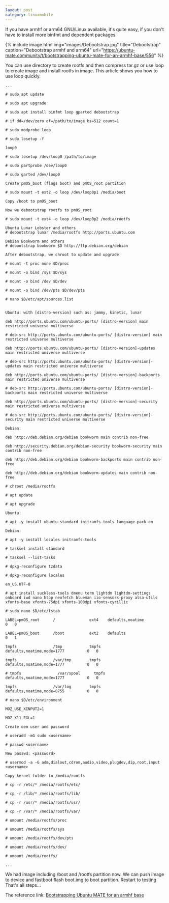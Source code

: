 ```yaml
---
layout: post
category: linuxmobile
---
```


If you have armhf or arm64 GNU/Linux available, it's quite easy, if you don't have to install more binfmt and dependent packages.

{% include image.html
            img="images/Debootstrap.jpg"
            title="Debootstrap"
            caption="Debootstrap armhf and arm64" 
            url="https://ubuntu-mate.community/t/bootstrapping-ubuntu-mate-for-an-armhf-base/556" %}

You can use directory to create rootfs and then compress tar.gz or use loop to create image and install rootfs in image. This article shows you how to use loop quickly.

```
...

# sudo apt update

# sudo apt upgrade

# sudo apt install binfmt loop gparted debootstrap

# if dd=/dev/zero of=/path/to/image bs=512 count=1

# sudo modprobe loop

# sudo losetup -f

loop0

# sudo losetup /dev/loop0 /path/to/image

# sudo partprobe /dev/loop0

# sudo garted /dev/loop0

Create pmOS_boot (flags boot) and pmOS_root partition

# sudo mount -t ext2 -o loop /dev/loop0p1 /media/boot

Copy /boot to pmOS_boot

Now we debootstrap rootfs to pmOS_root

# sudo mount -t ext4 -o loop /dev/loop0p2 /media/rootfs

Ubuntu Lunar Lobster and others
# debootstrap lunar /media/rootfs http://ports.ubuntu.com

Debian Bookworm and others
# debootstrap bookworm $D http://ftp.debian.org/debian

After debootstrap, we chroot to update and upgrade

# mount -t proc none $D/proc

# mount -o bind /sys $D/sys

# mount -o bind /dev $D/dev

# mount -o bind /dev/pts $D/dev/pts

# nano $D/etc/apt/sources.list


Ubuntu: with [distro-version] such as: jammy, kinetic, lunar

deb http://ports.ubuntu.com/ubuntu-ports/ [distro-version] main restricted universe multiverse

# deb-src http://ports.ubuntu.com/ubuntu-ports/ [distro-version] main restricted universe multiverse

deb http://ports.ubuntu.com/ubuntu-ports/ [distro-version]-updates main restricted universe multiverse

# deb-src http://ports.ubuntu.com/ubuntu-ports/ [distro-version]-updates main restricted universe multiverse

deb http://ports.ubuntu.com/ubuntu-ports/ [distro-version]-backports main restricted universe multiverse

# deb-src http://ports.ubuntu.com/ubuntu-ports/ [distro-version]-backports main restricted universe multiverse

deb http://ports.ubuntu.com/ubuntu-ports/ [distro-version]-security main restricted universe multiverse

# deb-src http://ports.ubuntu.com/ubuntu-ports/ [distro-version]-security main restricted universe multiverse

Debian:

deb http://deb.debian.org/debian bookworm main contrib non-free

deb http://security.debian.org/debian-security bookworm-security main contrib non-free

deb http://deb.debian.org/debian bookworm-backports main contrib non-free

deb http://deb.debian.org/debian bookworm-updates main contrib non-free

# chroot /media/rootfs

# apt update

# apt upgrade

Ubuntu:

# apt -y install ubuntu-standard initramfs-tools language-pack-en

Debian:

# apt -y install locales initramfs-tools

# tasksel install standard

# tasksel --list-tasks

# dpkg-reconfigure tzdata

# dpkg-reconfigure locales

en_US.UTF-8

# apt install suckless-tools dmenu term lightdm lightdm-settings onboard iwd nano htop neofetch blueman iio-sensors-proxy alsa-utils xfonts-base xfonts-75dpi xfonts-100dpi xfonts-cyrillic

# sudo nano $D/etc/fstab

LABEL=pmOS_root      /               ext4    defaults,noatime            0   0

LABEL=pmOS_boot      /boot           ext2    defaults                            0   1

tmpfs                /tmp            tmpfs   defaults,noatime,mode=1777          0   0

tmpfs                /var/tmp        tmpfs   defaults,noatime,mode=1777          0   0

# tmpfs                /var/spool      tmpfs   defaults,noatime,mode=1777          0   0

tmpfs                /var/log        tmpfs   defaults,noatime,mode=0755          0   0

# nano $D/etc/environment

MOZ_USE_XINPUT2=1

MOZ_X11_EGL=1

Create oem user and password

# useradd -mG sudo <username>

# passwd <username>

New passwd: <password>

# usermod -a -G adm,dialout,cdrom,audio,video,plugdev,dip,root,input <username>

Copy kernel folder to /media/rootfs

# cp -r /etc/* /media/rootfs/etc/

# cp -r /lib/* /media/rootfs/lib/

# cp -r /usr/* /media/rootfs/usr/

# cp -r /var/* /media/rootfs/var/

# umount /media/rootfs/proc

# umount /media/rootfs/sys

# umount /media/rootfs/dev/pts

# umount /media/rootfs/dev/

# umount /media/rootfs/

...

```

We had image including /boot and /rootfs partition now. We can push image to device and fastboot flash boot.img to boot partition. Restart to testing
That's all steps...

The reference link: [Bootstrapping Ubuntu MATE for an armhf base]

[Bootstrapping Ubuntu MATE for an armhf base]: https://ubuntu-mate.community/t/bootstrapping-ubuntu-mate-for-an-armhf-base/556

